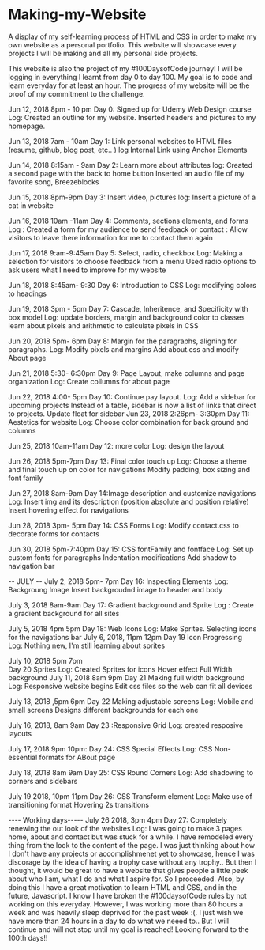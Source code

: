 # Making-my-Website
A display of my self-learning process of HTML and CSS in order to make my own website as a personal portfolio. This website will showcase every projects I will be making and all my personal side projects.

This website is also the project of my #100DaysofCode journey! I will be logging in everything I learnt from day 0 to day 100. My goal is to code and learn everyday for at least an hour. The progress of my website will be the proof of my commitment to the challenge. 


<!-- BEGIN #100DAYSOFCODE -->

Jun 12, 2018 8pm - 10 pm 
Day 0: Signed up for Udemy Web Design course
Log: Created an outline for my website. Inserted headers and pictures to my homepage. 

Jun 13, 2018 7am - 10am 
Day 1: Link personal websites to HTML files (resume, github, blog post, etc.. )
log      Internal Link using Anchor Elements 

Jun 14, 2018 8:15am - 9am 
Day 2: Learn more about attributes 
log: Created a second page with the back to home button
Inserted an audio file of my favorite song, Breezeblocks

Jun 15, 2018 8pm-9pm
Day 3: Insert video, pictures 
log: Insert a picture of a cat in website

Jun 16, 2018 10am -11am 
Day 4: Comments, sections elements, and forms 
Log : Created a form for my audience to send feedback or contact
     : Allow visitors to leave there information for me to contact them again
     
Jun 17, 2018 9:am-9:45am 
Day 5: Select, radio, checkbox
Log: Making a selection for visitors to choose feedback from a menu
     Used radio options to ask users what I need to improve for my website
     
Jun 18, 2018 8:45am- 9:30
Day 6: Introduction to CSS
Log: modifying colors to headings 
 
Jun 19, 2018 3pm - 5pm 
Day 7: Cascade, Inheritence, and Specificity with box model 
Log:  update borders, margin and background color to classes
      learn about pixels and arithmetic to calculate pixels in CSS
      
Jun 20, 2018 5pm- 6pm 
Day 8: Margin for the paragraphs, aligning for paragraphs. 
Log:  Modify pixels and margins
       Add about.css and modify About page
       
Jun 21, 2018 5:30- 6:30pm
Day 9: Page Layout, make columns and page organization
Log: Create collumns for about page

Jun 22, 2018 4:00- 5pm 
Day 10: Continue pay layout. 
Log:  Add a sidebar for upcoming projects
      Instead of a table, sidebar is now a list of links that direct to projects.
      Update float for sidebar
Jun 23, 2018 2:26pm- 3:30pm 
Day 11: Aestetics for website
Log:  Choose color combination for back ground and columns 

Jun 25, 2018 10am-11am 
Day 12: more color
Log: design the layout 
      
Jun 26, 2018 5pm-7pm
Day 13: Final color touch up
Log: Choose a theme and final touch up on color for navigations
     Modify padding, box sizing and font family
     
Jun 27, 2018 8am-9am 
Day 14:Image description and customize navigations
Log: Insert img and its description (position absolute and position relative) 
     Insert hovering effect for navigations 
     
Jun 28, 2018 3pm- 5pm
Day 14: CSS Forms 
Log: Modify contact.css to decorate forms for contacts

Jun 30, 2018 5pm-7:40pm
Day 15: CSS fontFamily and fontface
Log: Set up custom fonts for paragraphs
     Indentation modifications
     Add shadow to navigation bar
     
-- JULY -- 
July 2, 2018 5pm- 7pm 
Day 16: Inspecting Elements
Log: Backgroung Image 
Insert backgroudnd image to header and body 

July 3, 2018 8am-9am
Day 17: Gradient background and Sprite
Log : Create a gradient background for all sites

July 5, 2018 4pm 5pm 
Day 18: Web Icons
Log:  Make Sprites.
      Selecting icons for the navigations bar
July 6, 2018, 11pm 12pm 
Day 19 Icon Progressing
Log: Nothing new, I'm still learning about sprites

July 10, 2018 5pm 7pm  
Day 20 Sprites 
Log:  Created Sprites for icons 
       Hover effect 
       Full Width background 
July 11, 2018 8am 9pm 
Day 21 Making full width background
Log:   Responsive website begins 
        Edit css files so the web can fit all devices
        
July 13, 2018 ,5pm 6pm 
Day 22 Making adjustable screens
Log:  Mobile and small screens
     Designs different backgrounds for each one 
     
July 16, 2018, 8am 9am 
Day 23 :Responsive Grid 
Log: created resposive layouts

July 17, 2018 9pm 10pm: 
Day 24: CSS Special Effects
Log:  CSS Non-essential formats for ABout page 
          
July 18, 2018 8am 9am 
Day 25: CSS Round Corners
Log: Add shadowing to corners and sidebars

July 19 2018, 10pm 11pm 
Day 26: CSS Transform element 
Log: Make use of transitioning format
Hovering 2s transitions 

---- Working days----- 
July 26 2018, 3pm 4pm 
Day 27: Completely renewing the out look of the websites
Log:  I was going to make 3 pages home, about and contact but was stuck for a while. I have remodeled every thing
from the look to the content of the page. I was just thinking about how I don't have any projects or accomplishmenet yet to 
showcase, hence I was discorage by the idea of having a trophy case without any trophy.. But then I thought, it would be great to have
a website that gives people a little peek about who I am, what I do and what I aspire for. So I proceeded. Also, by doing this
I have a great motivation to learn HTML and CSS, and in the future, Javascript. I know I have broken the #100daysofCode rules by not working on this everyday. However, I was working more than 80 hours a week and was heavily sleep deprived for the past week :(. I just wish we have more than 24 hours in a day to do what we neeed to.. But I will continue and will not stop until my goal is reached! Looking forward to the 100th days!!




      
      



     
    
        
